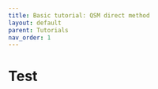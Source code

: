 ```yaml
---
title: Basic tutorial: QSM direct method
layout: default
parent: Tutorials
nav_order: 1
---
```


# Test